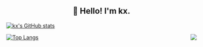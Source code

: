 <h2 align="center">👋 Hello! I'm kx.</h2>

<!--
**kxshu/kxshu** is a ✨ _special_ ✨ repository because its `README.md` (this file) appears on your GitHub profile.

Here are some ideas to get you started:

- 🔭 I’m currently working on ...
- 🌱 I’m currently learning ...
- 👯 I’m looking to collaborate on ...
- 🤔 I’m looking for help with ...
- 💬 Ask me about ...
- 📫 How to reach me: ...
- 😄 Pronouns: ...
- ⚡ Fun fact: ...
-->

[![kx's GitHub stats](https://github-readme-stats.vercel.app/api?username=kxshu&show_icons=true&theme=radical)](https://github.com/kxshu/kxshu)




<a href="https://github.com/kxshu/kxshu">
    <img align="right" src="https://github-readme-stats.vercel.app/api/wakatime?username=kx">
</a>

[![Top Langs](https://github-readme-stats.vercel.app/api/top-langs/?username=kxshu&layout=compact)](https://github.com/kxshu/kxshu)




<!--START_SECTION:waka-->
<!--END_SECTION:waka-->
